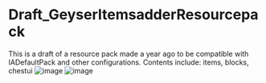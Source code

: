 # Draft_GeyserItemsadderResourcepack
This is a draft of a resource pack made a year ago to be compatible with IADefaultPack and other configurations.
Contents include: items, blocks, chestui
![image](https://github.com/SeaOrangejuice/Draft_GeyserItemsadderResourcepack/blob/main/preview_1.JPG)
![image](https://github.com/SeaOrangejuice/Draft_GeyserItemsadderResourcepack/blob/main/preview_2.JPG)
